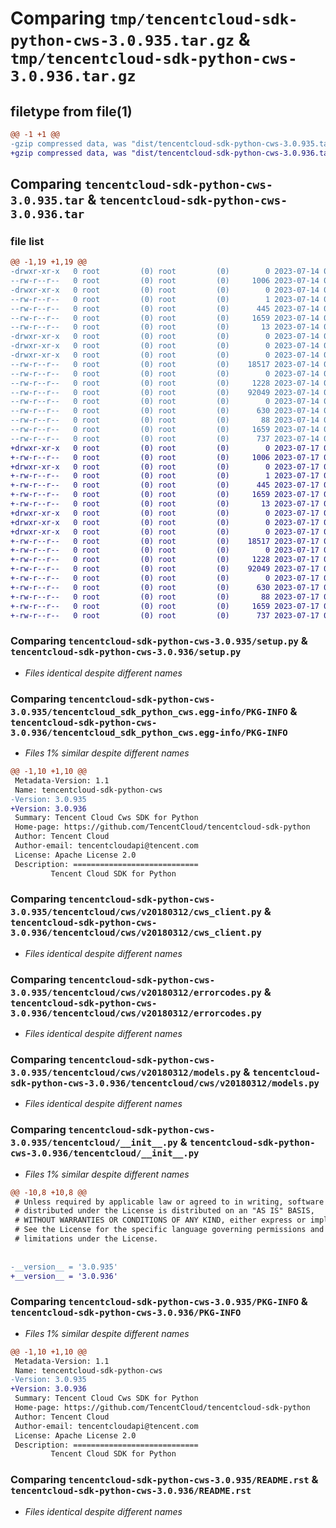 # Comparing `tmp/tencentcloud-sdk-python-cws-3.0.935.tar.gz` & `tmp/tencentcloud-sdk-python-cws-3.0.936.tar.gz`

## filetype from file(1)

```diff
@@ -1 +1 @@
-gzip compressed data, was "dist/tencentcloud-sdk-python-cws-3.0.935.tar", last modified: Fri Jul 14 00:21:34 2023, max compression
+gzip compressed data, was "dist/tencentcloud-sdk-python-cws-3.0.936.tar", last modified: Mon Jul 17 00:22:36 2023, max compression
```

## Comparing `tencentcloud-sdk-python-cws-3.0.935.tar` & `tencentcloud-sdk-python-cws-3.0.936.tar`

### file list

```diff
@@ -1,19 +1,19 @@
-drwxr-xr-x   0 root         (0) root         (0)        0 2023-07-14 00:21:34.000000 tencentcloud-sdk-python-cws-3.0.935/
--rw-r--r--   0 root         (0) root         (0)     1006 2023-07-14 00:21:34.000000 tencentcloud-sdk-python-cws-3.0.935/setup.py
-drwxr-xr-x   0 root         (0) root         (0)        0 2023-07-14 00:21:34.000000 tencentcloud-sdk-python-cws-3.0.935/tencentcloud_sdk_python_cws.egg-info/
--rw-r--r--   0 root         (0) root         (0)        1 2023-07-14 00:21:34.000000 tencentcloud-sdk-python-cws-3.0.935/tencentcloud_sdk_python_cws.egg-info/dependency_links.txt
--rw-r--r--   0 root         (0) root         (0)      445 2023-07-14 00:21:34.000000 tencentcloud-sdk-python-cws-3.0.935/tencentcloud_sdk_python_cws.egg-info/SOURCES.txt
--rw-r--r--   0 root         (0) root         (0)     1659 2023-07-14 00:21:34.000000 tencentcloud-sdk-python-cws-3.0.935/tencentcloud_sdk_python_cws.egg-info/PKG-INFO
--rw-r--r--   0 root         (0) root         (0)       13 2023-07-14 00:21:34.000000 tencentcloud-sdk-python-cws-3.0.935/tencentcloud_sdk_python_cws.egg-info/top_level.txt
-drwxr-xr-x   0 root         (0) root         (0)        0 2023-07-14 00:21:34.000000 tencentcloud-sdk-python-cws-3.0.935/tencentcloud/
-drwxr-xr-x   0 root         (0) root         (0)        0 2023-07-14 00:21:34.000000 tencentcloud-sdk-python-cws-3.0.935/tencentcloud/cws/
-drwxr-xr-x   0 root         (0) root         (0)        0 2023-07-14 00:21:34.000000 tencentcloud-sdk-python-cws-3.0.935/tencentcloud/cws/v20180312/
--rw-r--r--   0 root         (0) root         (0)    18517 2023-07-14 00:21:34.000000 tencentcloud-sdk-python-cws-3.0.935/tencentcloud/cws/v20180312/cws_client.py
--rw-r--r--   0 root         (0) root         (0)        0 2023-07-14 00:21:34.000000 tencentcloud-sdk-python-cws-3.0.935/tencentcloud/cws/v20180312/__init__.py
--rw-r--r--   0 root         (0) root         (0)     1228 2023-07-14 00:21:34.000000 tencentcloud-sdk-python-cws-3.0.935/tencentcloud/cws/v20180312/errorcodes.py
--rw-r--r--   0 root         (0) root         (0)    92049 2023-07-14 00:21:34.000000 tencentcloud-sdk-python-cws-3.0.935/tencentcloud/cws/v20180312/models.py
--rw-r--r--   0 root         (0) root         (0)        0 2023-07-14 00:21:34.000000 tencentcloud-sdk-python-cws-3.0.935/tencentcloud/cws/__init__.py
--rw-r--r--   0 root         (0) root         (0)      630 2023-07-14 00:21:34.000000 tencentcloud-sdk-python-cws-3.0.935/tencentcloud/__init__.py
--rw-r--r--   0 root         (0) root         (0)       88 2023-07-14 00:21:34.000000 tencentcloud-sdk-python-cws-3.0.935/setup.cfg
--rw-r--r--   0 root         (0) root         (0)     1659 2023-07-14 00:21:34.000000 tencentcloud-sdk-python-cws-3.0.935/PKG-INFO
--rw-r--r--   0 root         (0) root         (0)      737 2023-07-14 00:21:34.000000 tencentcloud-sdk-python-cws-3.0.935/README.rst
+drwxr-xr-x   0 root         (0) root         (0)        0 2023-07-17 00:22:36.000000 tencentcloud-sdk-python-cws-3.0.936/
+-rw-r--r--   0 root         (0) root         (0)     1006 2023-07-17 00:22:36.000000 tencentcloud-sdk-python-cws-3.0.936/setup.py
+drwxr-xr-x   0 root         (0) root         (0)        0 2023-07-17 00:22:36.000000 tencentcloud-sdk-python-cws-3.0.936/tencentcloud_sdk_python_cws.egg-info/
+-rw-r--r--   0 root         (0) root         (0)        1 2023-07-17 00:22:36.000000 tencentcloud-sdk-python-cws-3.0.936/tencentcloud_sdk_python_cws.egg-info/dependency_links.txt
+-rw-r--r--   0 root         (0) root         (0)      445 2023-07-17 00:22:36.000000 tencentcloud-sdk-python-cws-3.0.936/tencentcloud_sdk_python_cws.egg-info/SOURCES.txt
+-rw-r--r--   0 root         (0) root         (0)     1659 2023-07-17 00:22:36.000000 tencentcloud-sdk-python-cws-3.0.936/tencentcloud_sdk_python_cws.egg-info/PKG-INFO
+-rw-r--r--   0 root         (0) root         (0)       13 2023-07-17 00:22:36.000000 tencentcloud-sdk-python-cws-3.0.936/tencentcloud_sdk_python_cws.egg-info/top_level.txt
+drwxr-xr-x   0 root         (0) root         (0)        0 2023-07-17 00:22:36.000000 tencentcloud-sdk-python-cws-3.0.936/tencentcloud/
+drwxr-xr-x   0 root         (0) root         (0)        0 2023-07-17 00:22:36.000000 tencentcloud-sdk-python-cws-3.0.936/tencentcloud/cws/
+drwxr-xr-x   0 root         (0) root         (0)        0 2023-07-17 00:22:36.000000 tencentcloud-sdk-python-cws-3.0.936/tencentcloud/cws/v20180312/
+-rw-r--r--   0 root         (0) root         (0)    18517 2023-07-17 00:22:36.000000 tencentcloud-sdk-python-cws-3.0.936/tencentcloud/cws/v20180312/cws_client.py
+-rw-r--r--   0 root         (0) root         (0)        0 2023-07-17 00:22:36.000000 tencentcloud-sdk-python-cws-3.0.936/tencentcloud/cws/v20180312/__init__.py
+-rw-r--r--   0 root         (0) root         (0)     1228 2023-07-17 00:22:36.000000 tencentcloud-sdk-python-cws-3.0.936/tencentcloud/cws/v20180312/errorcodes.py
+-rw-r--r--   0 root         (0) root         (0)    92049 2023-07-17 00:22:36.000000 tencentcloud-sdk-python-cws-3.0.936/tencentcloud/cws/v20180312/models.py
+-rw-r--r--   0 root         (0) root         (0)        0 2023-07-17 00:22:36.000000 tencentcloud-sdk-python-cws-3.0.936/tencentcloud/cws/__init__.py
+-rw-r--r--   0 root         (0) root         (0)      630 2023-07-17 00:22:36.000000 tencentcloud-sdk-python-cws-3.0.936/tencentcloud/__init__.py
+-rw-r--r--   0 root         (0) root         (0)       88 2023-07-17 00:22:36.000000 tencentcloud-sdk-python-cws-3.0.936/setup.cfg
+-rw-r--r--   0 root         (0) root         (0)     1659 2023-07-17 00:22:36.000000 tencentcloud-sdk-python-cws-3.0.936/PKG-INFO
+-rw-r--r--   0 root         (0) root         (0)      737 2023-07-17 00:22:36.000000 tencentcloud-sdk-python-cws-3.0.936/README.rst
```

### Comparing `tencentcloud-sdk-python-cws-3.0.935/setup.py` & `tencentcloud-sdk-python-cws-3.0.936/setup.py`

 * *Files identical despite different names*

### Comparing `tencentcloud-sdk-python-cws-3.0.935/tencentcloud_sdk_python_cws.egg-info/PKG-INFO` & `tencentcloud-sdk-python-cws-3.0.936/tencentcloud_sdk_python_cws.egg-info/PKG-INFO`

 * *Files 1% similar despite different names*

```diff
@@ -1,10 +1,10 @@
 Metadata-Version: 1.1
 Name: tencentcloud-sdk-python-cws
-Version: 3.0.935
+Version: 3.0.936
 Summary: Tencent Cloud Cws SDK for Python
 Home-page: https://github.com/TencentCloud/tencentcloud-sdk-python
 Author: Tencent Cloud
 Author-email: tencentcloudapi@tencent.com
 License: Apache License 2.0
 Description: ============================
         Tencent Cloud SDK for Python
```

### Comparing `tencentcloud-sdk-python-cws-3.0.935/tencentcloud/cws/v20180312/cws_client.py` & `tencentcloud-sdk-python-cws-3.0.936/tencentcloud/cws/v20180312/cws_client.py`

 * *Files identical despite different names*

### Comparing `tencentcloud-sdk-python-cws-3.0.935/tencentcloud/cws/v20180312/errorcodes.py` & `tencentcloud-sdk-python-cws-3.0.936/tencentcloud/cws/v20180312/errorcodes.py`

 * *Files identical despite different names*

### Comparing `tencentcloud-sdk-python-cws-3.0.935/tencentcloud/cws/v20180312/models.py` & `tencentcloud-sdk-python-cws-3.0.936/tencentcloud/cws/v20180312/models.py`

 * *Files identical despite different names*

### Comparing `tencentcloud-sdk-python-cws-3.0.935/tencentcloud/__init__.py` & `tencentcloud-sdk-python-cws-3.0.936/tencentcloud/__init__.py`

 * *Files 1% similar despite different names*

```diff
@@ -10,8 +10,8 @@
 # Unless required by applicable law or agreed to in writing, software
 # distributed under the License is distributed on an "AS IS" BASIS,
 # WITHOUT WARRANTIES OR CONDITIONS OF ANY KIND, either express or implied.
 # See the License for the specific language governing permissions and
 # limitations under the License.
 
 
-__version__ = '3.0.935'
+__version__ = '3.0.936'
```

### Comparing `tencentcloud-sdk-python-cws-3.0.935/PKG-INFO` & `tencentcloud-sdk-python-cws-3.0.936/PKG-INFO`

 * *Files 1% similar despite different names*

```diff
@@ -1,10 +1,10 @@
 Metadata-Version: 1.1
 Name: tencentcloud-sdk-python-cws
-Version: 3.0.935
+Version: 3.0.936
 Summary: Tencent Cloud Cws SDK for Python
 Home-page: https://github.com/TencentCloud/tencentcloud-sdk-python
 Author: Tencent Cloud
 Author-email: tencentcloudapi@tencent.com
 License: Apache License 2.0
 Description: ============================
         Tencent Cloud SDK for Python
```

### Comparing `tencentcloud-sdk-python-cws-3.0.935/README.rst` & `tencentcloud-sdk-python-cws-3.0.936/README.rst`

 * *Files identical despite different names*

